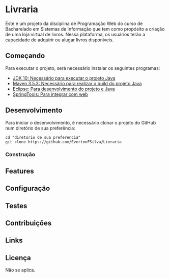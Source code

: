 # Livraria
Este é um projeto da disciplina de Programação Web do curso de Bacharelado em Sistemas de Informação que tem como propósito a criação de uma loja virtual de livros. Nessa plataforma, os usuários terão a capacidade de adquirir ou alugar livros disponíveis.

## Começando
Para executar o projeto, será necessário instalar os seguintes programas:

- [JDK 10: Necessário para executar o projeto Java](http://www.oracle.com/technetwork/java/javase/downloads/jdk10-downloads-4416644.html)
- [Maven 3.5.3: Necessário para realizar o build do projeto Java](http://mirror.nbtelecom.com.br/apache/maven/maven-3/3.5.3/binaries/apache-maven-3.5.3-bin.zip)
- [Eclipse: Para desenvolvimento do projeto e Java](http://www.eclipse.org/downloads/packages/eclipse-ide-java-ee-developers/oxygen3a)
- [SpringTools: Para integrar com web](https://spring.io/tools)

## Desenvolvimento

Para iniciar o desenvolvimento, é necessário clonar o projeto do GitHub num diretório de sua preferência:

```shell
cd "diretorio de sua preferencia"
git clone https://github.com/EvertonFSilva/Livraria
```

### Construção


## Features


## Configuração


## Testes


## Contribuições


## Links


## Licença

Não se aplica.